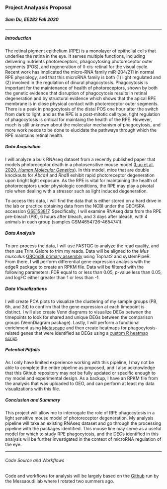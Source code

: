 
### Project Analyasis Proposal
##### Sam Du, EE282 Fall 2020

___

##### Introduction

The retinal pigment epithelium (RPE) is a monolayer of epithelial cells that underlies the retina in the eye. It serves multiple functions, including delivering nutrients photoreceptors, phagocytosing photoreceptor outer segments (POS), and regeneration of ll-cis-retinal for the visual cycle. Recent work has implicated the micro-RNA family miR-204/211 in normal RPE physiology, and that this microRNA family is both (1) light regulated and (2) involved in the regulation of dinural phagocytosis. Phagocytosis is important for the maintenance of health of photoreceptors, shown by both the genetic evidence that disruption of phagocytosis results in retinal degeneration and by structural evidence which shows that the apical RPE membrane is in close physical contact with photoreceptor outer segments. There is a peak in phagocytosis of the distal POS one hour after the switch from dark to light, and as the RPE is a post-mitotic cell type, tight regulation of phagocytosis is critical for maintaing the health of the RPE. However, much is still unknown about the molecular mechanism of phagocytosis, and more work needs to be done to elucidate the pathways through which the RPE maintains retinal health.

##### Data Acquisition

I will analyze a bulk RNAseq dataset from a recently published paper that models photoreceptor death in a photosensitive mouse model ([Luu et al. 2020, _Human Molecular Genetics_](https://academic.oup.com/hmg/article/29/15/2611/5874042)). In this model, mice that are double knockouts for _Abca4_ and _Rhd8_ exhibit rapid photoreceptor degeneration upon bright light exposure. As the RPE is vital for maintaining the health of photoreceptors under physiologic conditions, the RPE may play a pivotal role when dealing with a stressor such as light induced degeneration.

To access this data, I will find the data that is either stored on a hard drive in the lab or practice obtaining data from the NCBI under the GEO/SRA accession [GSE153817](https://www.ncbi.nlm.nih.gov/Traces/study/?acc=PRJNA644202&o=acc_s%3Aa). Specifically, I will examine RNAseq data from the RPE pre-bleach (PB), 6 hours after bleach, and 3 days after bleach, with 4 animals in each group (samples GSM4654726-4654741).


##### Data Analysis

To pre-process the data, I will use FASTQC to analyze the read quality, and then use Trim_Galore to trim my reads. Data will be aligned to the _Mus musculus_ [GRCm38 primary assembly](ftp://ftp.ensembl.org/pub/release-101/fasta/mus_musculus/dna/Mus_musculus.GRCm38.dna.primary_assembly.fa.gz) using Tophat2 and systemPipeR. From there, I will perform differential gene expression analysis with the edgeR package to create an RPKM file. Data will be filtered with the following parameters: FDR equal to or less than 0.05, p-value less than 0.05, and logFC either greater than 1 or less than -1. 

##### Data Visualizations

I will create PCA plots to visualize the clustering of my sample groups (PB, 6h, and 3d) to confirm that the gene expression at each timepoint is distinct. I will also create Venn diagrams to visualize DEGs between the timepoints to look for shared and unique DEGs between the comparison groups (VennDiagram package). Lastly, I will perform a functional enrichment using [Metascape](https://metascape.org/gp/index.html#/main/step1) and then create heatmaps for phagocytosis-related genes that were identified as DEGs using a [custom R heatmap script](https://github.com/MessaoudiLab/Data-Visualization/tree/master/Heatmaps/GeneExpression). 

##### Potential Pitfalls

As I only have limited experience working with this pipeline, I may not be able to complete the entire pipeline as proposed, and I also acknowledge that this Github repository may not be fully updated or specific enough to my model and experimental design. As a backup, I have an RPKM file from the analysis that was uploaded to GEO, and can perform at least my data visualizations with this file.

##### Conclusion and Summary

This project will allow me to interrogate the role of RPE phagocytosis in a light sensitive mouse model of photoreceptor degeneration. My analysis pipeline will take an existing RNAseq dataset and go through the processing pipeline with the packages identified. This mouse line may serve as a useful model for which to study RPE phagocytosis, and the DEGs identified in this analysis will be further investigated in the context of microRNA regulation of the eye.

---

###### Code Source and Workflows

Code and workflows for analysis will be largely based on the [Github](https://github.com/MessaoudiLab) run by the Messaoudi lab where I rotated two summers ago. 
